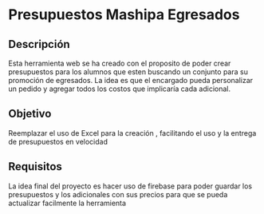 # Presupuestos Mashipa Egresados

## Descripción
Esta herramienta web se ha creado con el proposito de poder crear presupuestos para los alumnos que esten buscando un conjunto para su promoción de egresados. La idea es que el encargado pueda personalizar un pedido y agregar todos los costos que implicaría cada adicional.

## Objetivo
Reemplazar el uso de Excel para la creación , facilitando el uso y la entrega de presupuestos en velocidad

## Requisitos
La idea final del proyecto es hacer uso de firebase para poder guardar los presupuestos y los adicionales con sus precios para que se pueda actualizar facilmente la herramienta
